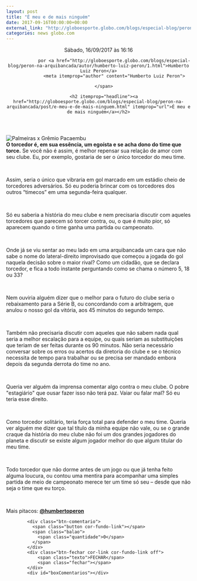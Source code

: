 ```yaml
---
layout: post
title: "É meu e de mais ninguém"
date: 2017-09-16T00:00:00+00:00
external_link: "http://globoesporte.globo.com/blogs/especial-blog/peron-na-arquibancada/post/e-meu-e-de-mais-ninguem.html"
categories: news globo.com
---
```

<header>
        <time itemprop="datePublished" datetime="2017-09-16BRT16:Set"> Sábado, 16/09/2017 às 16:16 </time>
        <span class="author">
            
                por <a href="http://globoesporte.globo.com/blogs/especial-blog/peron-na-arquibancada/autor/humberto-luiz-peron/1.html">Humberto Luiz Peron</a>
                <meta itemprop="author" content="Humberto Luiz Peron">
            
        </span>

        <h2 itemprop="headline"><a href="http://globoesporte.globo.com/blogs/especial-blog/peron-na-arquibancada/post/e-meu-e-de-mais-ninguem.html" itemprop="url">É meu e de mais ninguém</a></h2>

   </header>

![Palmeiras x Grêmio Pacaembu](http://s2.glbimg.com/8PKTaFIYxPgxeSKD0aA-TUnt_2E=/950x600/smart/s.glbimg.com/es/ge/f/original/2016/06/02/rib_8976.jpg)  
**O torcedor é, em sua essência, um egoísta e se acha dono do time que torce.** Se você não é assim, é melhor repensar sua relação de amor com seu clube. Eu, por exemplo, gostaria de ser o único torcedor do meu time.

&nbsp;

Assim, seria o único que vibraria em gol marcado em um estádio cheio de torcedores adversários. Só eu poderia brincar com os torcedores dos outros “timecos” em uma segunda-feira qualquer.

&nbsp;

Só eu saberia a história do meu clube e nem precisaria discutir com aqueles torcedores que parecem só torcer contra, ou, o que é muito pior, só aparecem quando o time ganha uma partida ou campeonato.

&nbsp;

Onde já se viu sentar ao meu lado em uma arquibancada um cara que não sabe o nome do lateral-direito improvisado que começou a jogada do gol naquela decisão sobre o maior rival? Como um cidadão, que se declara torcedor, e&nbsp;fica a todo instante perguntando como se chama o número 5, 18 ou 33?

&nbsp;

Nem ouviria alguém dizer que o melhor para o futuro do clube seria o rebaixamento para a Série B, ou concordando com a arbitragem, que anulou o nosso gol da vitória, aos 45 minutos do segundo tempo.

&nbsp;

Também não precisaria discutir com aqueles que não sabem nada qual seria a melhor escalação para a equipe, ou quais seriam as substituições que teriam de ser feitas durante os 90 minutos. Não seria necessário conversar sobre os erros ou acertos da diretoria do clube e se o técnico necessita de tempo para trabalhar ou se precisa ser mandado embora depois da segunda derrota do time no ano.

&nbsp;

Queria ver alguém da imprensa comentar algo contra o meu clube. O pobre "estagiário" que ousar fazer isso não terá paz. Vaiar ou falar mal? Só eu teria esse direito.&nbsp;

&nbsp;

Como torcedor solitário, teria força total para defender o meu time. Queria ver alguém me dizer que tal título da minha equipe não vale, ou se o grande craque da história do meu clube não foi um dos grandes jogadores do planeta e discutir se existe algum jogador melhor do que algum titular do meu time.

&nbsp;

Todo torcedor que não dorme antes de um jogo ou que já tenha feito alguma loucura, ou contou uma mentira para acompanhar uma simples partida de meio de campeonato merece ter um time só seu – desde que não seja o time que eu torço.&nbsp;

&nbsp;

Mais pitacos: [**@humbertoperon**](https://twitter.com/humbertoperon)

<footer>
        <div class="share-bar" data-url="http://globoesporte.globo.com/blogs/especial-blog/peron-na-arquibancada/post/e-meu-e-de-mais-ninguem.html" data-title="É meu e de mais ninguém" data-image-url="http://s2.glbimg.com/8PKTaFIYxPgxeSKD0aA-TUnt_2E=/950x600/smart/s.glbimg.com/es/ge/f/original/2016/06/02/rib_8976.jpg">
        </div>

        
            <div class="btn-comentario">
              <span class="button cor-fundo-link"></span>
              <span class="balao">
                <span class="quantidade">0</span>
              </span>
            </div>
            <div class="btn-fechar cor-link cor-fundo-link off">
                <span class="texto">FECHAR</span>
                <span class="fechar"></span>
            </div>
            <div id="boxComentarios"></div>
        
   </footer>
